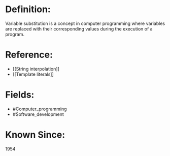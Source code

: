 

# Definition:
Variable substitution is a concept in computer programming where variables are replaced with their corresponding values during the execution of a program.

# Reference:
- [[String interpolation]]
- [[Template literals]]

# Fields: 
- #Computer_programming
- #Software_development

# Known Since:
1954

